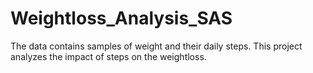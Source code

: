 # Weightloss_Analysis_SAS

The data contains samples of weight and their daily steps. 
This project analyzes the impact of steps on the weightloss.
